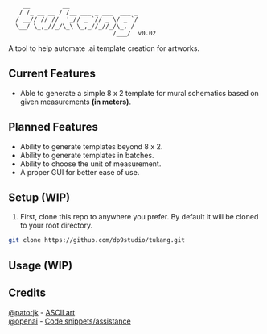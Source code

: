         __         __                   
       / /_ __ __ / /__ ___ _ ___  ___ _
      / __// // //  '_// _ `// _ \/ _ `/
      \__/ \_,_//_/\_\ \_,_//_//_/\_, / 
                                 /___/  v0.02  

A tool to help automate .ai template creation for artworks.

## Current Features
- Able to generate a simple 8 x 2 template for mural schematics based on given measurements **(in meters)**.

## Planned Features
- Ability to generate templates beyond 8 x 2.
- Ability to generate templates in batches.
- Ability to choose the unit of measurement.
- A proper GUI for better ease of use.

## Setup (WIP)
1. First, clone this repo to anywhere you prefer. By default it will be cloned to your root directory.
```bash
git clone https://github.com/dp9studio/tukang.git
```
## Usage (WIP)
## Credits
[@patorjk](https://github.com/patorjk) - [ASCII art](http://patorjk.com/software/taag)  
[@openai](https://github.com/openai) - [Code snippets/assistance](https://chat.openai.com)  